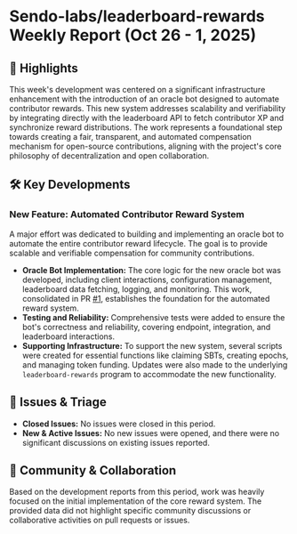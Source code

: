 # Sendo-labs/leaderboard-rewards Weekly Report (Oct 26 - 1, 2025)

## 🚀 Highlights
This week's development was centered on a significant infrastructure enhancement with the introduction of an oracle bot designed to automate contributor rewards. This new system addresses scalability and verifiability by integrating directly with the leaderboard API to fetch contributor XP and synchronize reward distributions. The work represents a foundational step towards creating a fair, transparent, and automated compensation mechanism for open-source contributions, aligning with the project's core philosophy of decentralization and open collaboration.

## 🛠️ Key Developments

### New Feature: Automated Contributor Reward System
A major effort was dedicated to building and implementing an oracle bot to automate the entire contributor reward lifecycle. The goal is to provide scalable and verifiable compensation for community contributions.

- **Oracle Bot Implementation:** The core logic for the new oracle bot was developed, including client interactions, configuration management, leaderboard data fetching, logging, and monitoring. This work, consolidated in PR [#1](https://github.com/Sendo-labs/leaderboard-rewards/pull/1), establishes the foundation for the automated reward system.
- **Testing and Reliability:** Comprehensive tests were added to ensure the bot's correctness and reliability, covering endpoint, integration, and leaderboard interactions.
- **Supporting Infrastructure:** To support the new system, several scripts were created for essential functions like claiming SBTs, creating epochs, and managing token funding. Updates were also made to the underlying `leaderboard-rewards` program to accommodate the new functionality.

## 🐛 Issues & Triage
- **Closed Issues:** No issues were closed in this period.
- **New & Active Issues:** No new issues were opened, and there were no significant discussions on existing issues reported.

## 💬 Community & Collaboration
Based on the development reports from this period, work was heavily focused on the initial implementation of the core reward system. The provided data did not highlight specific community discussions or collaborative activities on pull requests or issues.